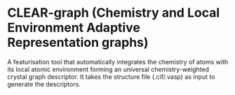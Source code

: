 # CLEAR-graph (Chemistry and Local Environment Adaptive Representation graphs)

A featurisation tool that automatically integrates the chemistry of atoms with its local atomic environment forming an universal chemistry-weighted crystal graph descriptor. It takes the structure file (.cif/.vasp) as input to generate the descriptors.
